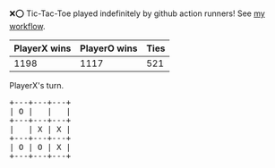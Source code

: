 :x::o: Tic-Tac-Toe played indefinitely by github action runners! See [my workflow](.github/workflows/play.yaml).

|PlayerX wins|PlayerO wins|Ties|
|-|-|-|
|1198|1117|521|

PlayerX's turn.

<pre>
+---+---+---+
| O |   |   |
+---+---+---+
|   | X | X |
+---+---+---+
| O | O | X |
+---+---+---+
</pre>